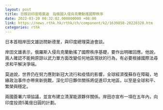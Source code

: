 ```yaml
---
layout: post
title: 日揆訪印度晤莫迪　指俄國入侵烏克蘭動搖國際秩序
date: 2022-03-20 00:32:02.000000000 +08:00
link: https://news.rthk.hk/rthk/ch/component/k2/1639850-20220320.htm
categories: rthk
---
```


日本首相岸田文雄訪問新德里，與印度總理莫迪會談。

岸田文雄表示，俄羅斯入侵烏克蘭動搖了國際秩序基礎，要作出明確回應。他說，兩人確認不能夠原諒以武力單方面改變任何地區現狀的行為，有必要根據國際法尋求和平解決爭端。

莫迪說，世界仍在努力應對新冠大流行和疫情的影響，全球經濟復蘇存在障礙，地緣政治事件亦帶來新挑戰，深化印日夥伴關係將促進印太地區，以至是全球和平、繁榮與穩定。

兩國簽署六項協議，並宣布建立清潔能源夥伴關係。岸田亦宣布一項在五年內，向印度投資5萬億日圓的計劃。
